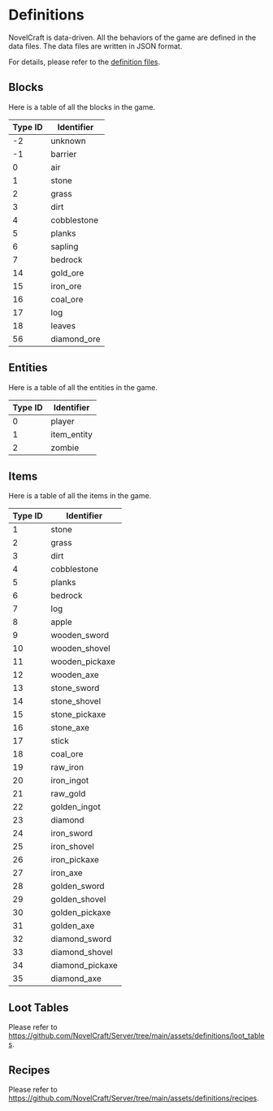 # Definitions

NovelCraft is data-driven. All the behaviors of the game are defined in the data files. The data files are written in JSON format.

For details, please refer to the [definition files](https://github.com/NovelCraft/Server/tree/main/assets/definitions).

## Blocks

Here is a table of all the blocks in the game.

| Type ID | Identifier |
| --- | --- |
| -2 | unknown |
| -1 | barrier |
| 0 | air |
| 1 | stone |
| 2 | grass |
| 3 | dirt |
| 4 | cobblestone |
| 5 | planks |
| 6 | sapling |
| 7 | bedrock |
| 14 | gold_ore |
| 15 | iron_ore |
| 16 | coal_ore |
| 17 | log |
| 18 | leaves |
| 56 | diamond_ore |

## Entities

Here is a table of all the entities in the game.

| Type ID | Identifier |
| --- | --- |
| 0 | player |
| 1 | item_entity |
| 2 | zombie |

## Items

Here is a table of all the items in the game.

| Type ID | Identifier |
| --- | --- |
| 1 | stone |
| 2 | grass |
| 3 | dirt |
| 4 | cobblestone |
| 5 | planks |
| 6 | bedrock |
| 7 | log |
| 8 | apple |
| 9 | wooden_sword |
| 10 | wooden_shovel |
| 11 | wooden_pickaxe |
| 12 | wooden_axe |
| 13 | stone_sword |
| 14 | stone_shovel |
| 15 | stone_pickaxe |
| 16 | stone_axe |
| 17 | stick |
| 18 | coal_ore |
| 19 | raw_iron |
| 20 | iron_ingot |
| 21 | raw_gold |
| 22 | golden_ingot |
| 23 | diamond |
| 24 | iron_sword |
| 25 | iron_shovel |
| 26 | iron_pickaxe |
| 27 | iron_axe |
| 28 | golden_sword |
| 29 | golden_shovel |
| 30 | golden_pickaxe |
| 31 | golden_axe |
| 32 | diamond_sword |
| 33 | diamond_shovel |
| 34 | diamond_pickaxe |
| 35 | diamond_axe |


## Loot Tables

Please refer to <https://github.com/NovelCraft/Server/tree/main/assets/definitions/loot_tables>.

## Recipes

Please refer to <https://github.com/NovelCraft/Server/tree/main/assets/definitions/recipes>.

